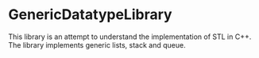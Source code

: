 # GenericDatatypeLibrary
This library is an attempt to understand the implementation of STL in C++. 
The library implements generic lists, stack and queue.
